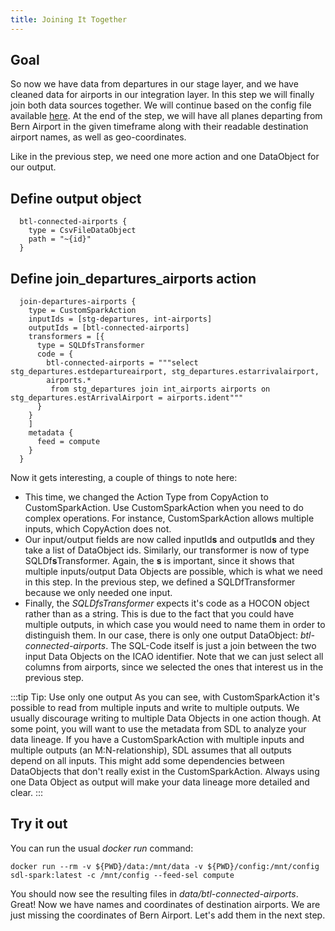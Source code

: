 ```yaml
---
title: Joining It Together
---
```


## Goal
So now we have data from departures in our stage layer, and we have cleaned data for airports in our integration layer.
In this step we will finally join both data sources together.
We will continue based on the config file available [here](../config-examples/application-compute-part1-cols.conf).
At the end of the step, we will have all planes departing from Bern Airport
in the given timeframe along with their readable destination airport names, as well as geo-coordinates.

Like in the previous step, we need one more action and one DataObject for our output.

## Define output object

      btl-connected-airports {
        type = CsvFileDataObject
        path = "~{id}"
      }

## Define join_departures_airports action

      join-departures-airports {
        type = CustomSparkAction
        inputIds = [stg-departures, int-airports]
        outputIds = [btl-connected-airports]
        transformers = [{
          type = SQLDfsTransformer
          code = {
            btl-connected-airports = """select stg_departures.estdepartureairport, stg_departures.estarrivalairport,
            airports.*
             from stg_departures join int_airports airports on stg_departures.estArrivalAirport = airports.ident"""
          }
        }
        ]
        metadata {
          feed = compute
        }
      }

Now it gets interesting, a couple of things to note here:
- This time, we changed the Action Type from CopyAction to CustomSparkAction.
Use CustomSparkAction when you need to do complex operations. For instance, CustomSparkAction allows multiple inputs,
which CopyAction does not.
- Our input/output fields are now called inputId**s** and outputId**s** and they take a list of DataObject ids.
Similarly, our transformer is now of type SQLDf**s**Transformer.
Again, the **s** is important, since it shows that multiple inputs/output Data Objects are possible, which is what we need in this step.
In the previous step, we defined a SQLDfTransformer because we only needed one input.
- Finally, the *SQLDfsTransformer* expects it's code as a HOCON object rather than as a string. 
This is due to the fact that you could have multiple
outputs, in which case you would need to name them in order to distinguish them.
In our case, there is only one output DataObject: *btl-connected-airports*.
The SQL-Code itself is just a join between the two input Data Objects on the ICAO identifier.
Note that we can just select all columns from airports, since we selected the ones that interest us in the previous step.

:::tip Tip: Use only one output
As you can see, with CustomSparkAction it's possible to read from multiple inputs and write to multiple outputs.
We usually discourage writing to multiple Data Objects in one action though. 
At some point, you will want to use the metadata from SDL to analyze your data lineage. If you have a CustomSparkAction
with multiple inputs and multiple outputs (an M:N-relationship), SDL assumes that all outputs depend on all inputs. This might add
some dependencies between DataObjects that don't really exist in the CustomSparkAction.
Always using one Data Object as output will make your data lineage more detailed and clear.
:::

## Try it out
You can run the usual *docker run* command:

    docker run --rm -v ${PWD}/data:/mnt/data -v ${PWD}/config:/mnt/config sdl-spark:latest -c /mnt/config --feed-sel compute

You should now see the resulting files in *data/btl-connected-airports*.
Great! Now we have names and coordinates of destination airports.
We are just missing the coordinates of Bern Airport. 
Let's add them in the next step.
